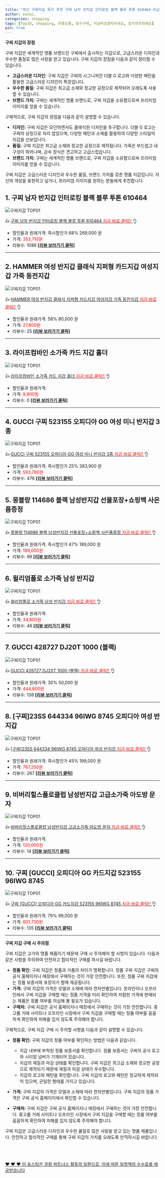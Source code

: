 ```yaml
---
title: "최신 구찌지갑 특가 추천 구찌 남자 반지갑 인터로킹 블랙 블루 투톤 610464 비교 장점"
author: eunmi.
categories: shopping
tags: [Top10, shopping, 유행상품, 필수구매, 지금바로클릭하세요, 놓치면후회해요]
pin: true
---
```

**구찌 지갑의 장점**

구찌 지갑은 세계적인 명품 브랜드인 구찌에서 출시하는 지갑으로, 고급스러운 디자인과 우수한 품질로 많은 사랑을 받고 있습니다. 구찌 지갑의 장점을 다음과 같이 정리할 수 있습니다.

* **고급스러운 디자인:** 구찌 지갑은 구찌의 시그니처인 더블 G 로고와 다양한 패턴을 활용한 고급스러운 디자인이 특징입니다.
* **우수한 품질:** 구찌 지갑은 최고급 소재와 정교한 공정으로 제작되어 오래도록 사용할 수 있습니다.
* **브랜드 가치:** 구찌는 세계적인 명품 브랜드로, 구찌 지갑을 소유함으로써 프리미엄 이미지를 얻을 수 있습니다.

구체적으로, 구찌 지갑의 장점을 다음과 같이 설명할 수 있습니다.

* **디자인:** 구찌 지갑은 모던하면서도 클래식한 디자인을 추구합니다. 더블 G 로고는 구찌의 상징으로 자리 잡았으며, 다양한 패턴과 소재를 활용하여 다양한 스타일의 지갑을 선보입니다.
* **품질:** 구찌 지갑은 최고급 소재와 정교한 공정으로 제작됩니다. 가죽은 부드럽고 내구성이 뛰어나며, 금속 장식은 견고하고 고급스럽습니다.
* **브랜드 가치:** 구찌는 세계적인 명품 브랜드로, 구찌 지갑을 소유함으로써 프리미엄 이미지를 얻을 수 있습니다.

구찌 지갑은 고급스러운 디자인과 우수한 품질, 브랜드 가치를 갖춘 명품 지갑입니다. 자신의 개성을 표현하고 싶거나, 프리미엄 이미지를 원하는 분들에게 추천합니다.

   

## 1. 구찌 남자 반지갑 인터로킹 블랙 블루 투톤 610464

![구찌지갑 TOP01](https://thumbnail6.coupangcdn.com/thumbnails/remote/230x230ex/image/vendor_inventory/513e/24d0f67d23690c91d8e264a156ed5c6cbce5283c99828e5d324f24e1c64e.png)


👍 [구찌 남자 반지갑 인터로킹 블랙 블루 투톤 610464 <font color=red> 지금 바로 클릭!! </font> ](https://link.coupang.com/re/AFFSDP?lptag=AF3617701&subid=GithubCoopas&pageKey=4610596466&traceid=V0-153&itemId=5698493688&vendorItemId=87570156007) 👌 


- 할인율과 원래가격: 즉시할인가 68%  269,000   원
- 가격: <span style='color:red'>353,710원</span>
- 리뷰수: 1086  [**[리뷰 보러가기 클릭]**](https://link.coupang.com/re/AFFSDP?lptag=AF3617701&subid=GithubCoopas&pageKey=4610596466&traceid=V0-153&itemId=5698493688&vendorItemId=87570156007)

---


   

## 2. HAMMER 여성 반지갑 클래식 지퍼형 카드지갑 여성지갑 가죽 동전지갑

![구찌지갑 TOP01](https://thumbnail8.coupangcdn.com/thumbnails/remote/230x230ex/image/vendor_inventory/20af/a85723768a8c9690291552fddf4a0b9fc9b47baafce84f0749cfedaa1e00.jpg)


👍 [HAMMER 여성 반지갑 클래식 지퍼형 카드지갑 여성지갑 가죽 동전지갑 <font color=red> 지금 바로 클릭!! </font> ](https://link.coupang.com/re/AFFSDP?lptag=AF3617701&subid=GithubCoopas&pageKey=7158593272&traceid=V0-153&itemId=18011509136&vendorItemId=87467394209) 👌 


- 할인율과 원래가격: 58%  80,000   원
- 가격: <span style='color:red'>27,800원</span>
- 리뷰수: 25  [**[리뷰 보러가기 클릭]**](https://link.coupang.com/re/AFFSDP?lptag=AF3617701&subid=GithubCoopas&pageKey=7158593272&traceid=V0-153&itemId=18011509136&vendorItemId=87467394209)

---


   

## 3. 라이프컴바인 소가죽 카드 지갑 홀더

![구찌지갑 TOP01](https://thumbnail8.coupangcdn.com/thumbnails/remote/230x230ex/image/vendor_inventory/2dde/b4754d578f00e8c174fc31fd08f8b454be38d665b40a6f252310aefb8f7f.jpg)


👍 [라이프컴바인 소가죽 카드 지갑 홀더 <font color=red> 지금 바로 클릭!! </font> ](https://link.coupang.com/re/AFFSDP?lptag=AF3617701&subid=GithubCoopas&pageKey=7647156720&traceid=V0-153&itemId=20337137201&vendorItemId=87166373913) 👌 


- 할인율과 원래가격: 
- 가격: <span style='color:red'>9,900원</span>
- 리뷰수: 0  [**[리뷰 보러가기 클릭]**](https://link.coupang.com/re/AFFSDP?lptag=AF3617701&subid=GithubCoopas&pageKey=7647156720&traceid=V0-153&itemId=20337137201&vendorItemId=87166373913)

---


   

## 4. GUCCI 구찌 523155 오피디아 GG 여성 미니 반지갑 3종

![구찌지갑 TOP01](https://thumbnail7.coupangcdn.com/thumbnails/remote/230x230ex/image/vendor_inventory/0ede/0d27c9222a8a8a8e40af2abf600eff775f0d47b820fddb5b89c13d4a4098.jpg)


👍 [GUCCI 구찌 523155 오피디아 GG 여성 미니 반지갑 3종 <font color=red> 지금 바로 클릭!! </font> ](https://link.coupang.com/re/AFFSDP?lptag=AF3617701&subid=GithubCoopas&pageKey=6417987981&traceid=V0-153&itemId=13792840035&vendorItemId=87523903149) 👌 


- 할인율과 원래가격: 즉시할인가 25%  383,900   원
- 가격: <span style='color:red'>593,780원</span>
- 리뷰수: 476  [**[리뷰 보러가기 클릭]**](https://link.coupang.com/re/AFFSDP?lptag=AF3617701&subid=GithubCoopas&pageKey=6417987981&traceid=V0-153&itemId=13792840035&vendorItemId=87523903149)

---


   

## 5. 몽블랑 114686 블랙 남성반지갑 선물포장+쇼핑백 사은품증정

![구찌지갑 TOP01](https://thumbnail6.coupangcdn.com/thumbnails/remote/230x230ex/image/vendor_inventory/c4ae/abe2b53dee43e5b87080aaf49c39c4e86b3bef7660ea4eb74708c9078768.jpg)


👍 [몽블랑 114686 블랙 남성반지갑 선물포장+쇼핑백 사은품증정 <font color=red> 지금 바로 클릭!! </font> ](https://link.coupang.com/re/AFFSDP?lptag=AF3617701&subid=GithubCoopas&pageKey=7109332176&traceid=V0-153&itemId=17768329524&vendorItemId=84932566751) 👌 


- 할인율과 원래가격: 즉시할인가 47%  189,000   원
- 가격: <span style='color:red'>189,000원</span>
- 리뷰수: 99  [**[리뷰 보러가기 클릭]**](https://link.coupang.com/re/AFFSDP?lptag=AF3617701&subid=GithubCoopas&pageKey=7109332176&traceid=V0-153&itemId=17768329524&vendorItemId=84932566751)

---


   

## 6. 윌리엄폴로 소가죽 남성 반지갑

![구찌지갑 TOP01](https://thumbnail9.coupangcdn.com/thumbnails/remote/230x230ex/image/vendor_inventory/5851/5988314073bd75530b16919d8441ec3dafebc34752120a660cc857cdf8a4.jpg)


👍 [윌리엄폴로 소가죽 남성 반지갑 <font color=red> 지금 바로 클릭!! </font> ](https://link.coupang.com/re/AFFSDP?lptag=AF3617701&subid=GithubCoopas&pageKey=6638171512&traceid=V0-153&itemId=15164457391&vendorItemId=82755514932) 👌 


- 할인율과 원래가격: 
- 가격: <span style='color:red'>34,800원</span>
- 리뷰수: 46  [**[리뷰 보러가기 클릭]**](https://link.coupang.com/re/AFFSDP?lptag=AF3617701&subid=GithubCoopas&pageKey=6638171512&traceid=V0-153&itemId=15164457391&vendorItemId=82755514932)

---


   

## 7. GUCCI 428727 DJ20T 1000 (블랙)

![구찌지갑 TOP01](https://thumbnail8.coupangcdn.com/thumbnails/remote/230x230ex/image/vendor_inventory/6778/563c6285ca961f9022129d2bf99af5cd696166fd3a459d0abe94728bb16a.jpg)


👍 [GUCCI 428727 DJ20T 1000 (블랙) <font color=red> 지금 바로 클릭!! </font> ](https://link.coupang.com/re/AFFSDP?lptag=AF3617701&subid=GithubCoopas&pageKey=6304387949&traceid=V0-153&itemId=13053305692&vendorItemId=80316061905) 👌 


- 할인율과 원래가격: 30%  50,000   원
- 가격: <span style='color:red'>444,600원</span>
- 리뷰수: 138  [**[리뷰 보러가기 클릭]**](https://link.coupang.com/re/AFFSDP?lptag=AF3617701&subid=GithubCoopas&pageKey=6304387949&traceid=V0-153&itemId=13053305692&vendorItemId=80316061905)

---


   

## 8. [구찌]23SS 644334 96IWG 8745 오피디아 여성 반지갑

![구찌지갑 TOP01](https://thumbnail7.coupangcdn.com/thumbnails/remote/230x230ex/image/vendor_inventory/79d3/81850ae22bd6a8c5be982e2a34b51219e35cb570a1a01378ca5895e76585.jpg)


👍 [[구찌]23SS 644334 96IWG 8745 오피디아 여성 반지갑 <font color=red> 지금 바로 클릭!! </font> ](https://link.coupang.com/re/AFFSDP?lptag=AF3617701&subid=GithubCoopas&pageKey=7216406972&traceid=V0-153&itemId=18276154199&vendorItemId=87122733054) 👌 


- 할인율과 원래가격: 즉시할인가 45%  199,000   원
- 가격: <span style='color:red'>767,250원</span>
- 리뷰수: 267  [**[리뷰 보러가기 클릭]**](https://link.coupang.com/re/AFFSDP?lptag=AF3617701&subid=GithubCoopas&pageKey=7216406972&traceid=V0-153&itemId=18276154199&vendorItemId=87122733054)

---


   

## 9. 비버리힐스폴로클럽 남성반지갑 고급소가죽 아도방 문자

![구찌지갑 TOP01](https://thumbnail10.coupangcdn.com/thumbnails/remote/230x230ex/image/vendor_inventory/a652/bd1b13e2240ee820c98172552a25d4e2d42fde4a5516eba84d3b626be43d.png)


👍 [비버리힐스폴로클럽 남성반지갑 고급소가죽 아도방 문자 <font color=red> 지금 바로 클릭!! </font> ](https://link.coupang.com/re/AFFSDP?lptag=AF3617701&subid=GithubCoopas&pageKey=6608512483&traceid=V0-153&itemId=14974612510&vendorItemId=82197743264) 👌 


- 할인율과 원래가격: 
- 가격: <span style='color:red'>120,000원</span>
- 리뷰수: 14  [**[리뷰 보러가기 클릭]**](https://link.coupang.com/re/AFFSDP?lptag=AF3617701&subid=GithubCoopas&pageKey=6608512483&traceid=V0-153&itemId=14974612510&vendorItemId=82197743264)

---


   

## 10. 구찌 [GUCCI] 오피디아 GG 카드지갑 523155 96IWG 8745

![구찌지갑 TOP01](https://thumbnail6.coupangcdn.com/thumbnails/remote/230x230ex/image/vendor_inventory/47b2/d7d8dbc7b0cb603dd4523925d03d99f91573d2bb9eb131a0552aba7cfc1a.jpg)


👍 [구찌 [GUCCI] 오피디아 GG 카드지갑 523155 96IWG 8745 <font color=red> 지금 바로 클릭!! </font> ](https://link.coupang.com/re/AFFSDP?lptag=AF3617701&subid=GithubCoopas&pageKey=7525141845&traceid=V0-153&itemId=19745177693&vendorItemId=70526409666) 👌 


- 할인율과 원래가격: 79%  99,000   원
- 가격: <span style='color:red'>601,730원</span>
- 리뷰수: 135  [**[리뷰 보러가기 클릭]**](https://link.coupang.com/re/AFFSDP?lptag=AF3617701&subid=GithubCoopas&pageKey=7525141845&traceid=V0-153&itemId=19745177693&vendorItemId=70526409666)

---
**구찌 지갑 구매 시 주의점**

구찌 지갑은 고가의 명품 제품이기 때문에 구매 시 주의해야 할 사항이 있습니다. 다음과 같은 사항을 주의하여 안전하고 합리적인 구매를 하시길 바랍니다.

* **정품 확인:** 구찌 지갑은 정품과 가품의 차이가 명확합니다. 정품 구찌 지갑은 구찌의 공식 홈페이지나 매장에서 구매하는 것이 가장 안전합니다. 또한, 정품 구찌 지갑에는 정품 보증서와 포장지가 함께 제공됩니다.
* **가격:** 구찌 지갑의 가격은 모델과 소재에 따라 천차만별입니다. 온라인이나 오프라인에서 구찌 지갑을 구매할 때는 정품 가격을 미리 확인하여 저렴한 가격에 판매되는 제품은 정품 여부를 의심해 볼 필요가 있습니다.
* **구매처:** 구찌 지갑은 공식 홈페이지나 매장에서 구매하는 것이 가장 안전합니다. 중고품 거래 사이트나 오프라인 시장에서 구찌 지갑을 구매할 때는 정품 여부를 꼼꼼하게 확인하여 피해를 입지 않도록 주의해야 합니다.

구체적으로, 구찌 지갑 구매 시 주의할 사항을 다음과 같이 설명할 수 있습니다.

* **정품 확인:** 구찌 지갑의 정품 여부를 확인하는 방법은 다음과 같습니다.
    * 지갑 내부에 부착된 정품 보증서를 확인합니다. 정품 보증서는 구찌의 공식 로고와 시리얼 넘버가 기재되어 있습니다.
    * 지갑의 재질과 마감 상태를 확인합니다. 구찌 지갑은 최고급 소재와 정교한 공정으로 제작되기 때문에 재질과 마감 상태가 우수합니다.
    * 지갑의 로고와 패턴을 확인합니다. 구찌 지갑의 로고와 패턴은 정교하게 제작되어 있으며, 균일한 형태를 가지고 있습니다.

* **가격:** 구찌 지갑의 가격은 모델과 소재에 따라 천차만별입니다. 구찌 지갑의 정품 가격은 구찌 공식 홈페이지에서 확인할 수 있습니다.

* **구매처:** 구찌 지갑은 구찌 공식 홈페이지나 매장에서 구매하는 것이 가장 안전합니다. 중고품 거래 사이트나 오프라인 시장에서 구찌 지갑을 구매할 때는 정품 여부를 꼼꼼하게 확인하여 피해를 입지 않도록 주의해야 합니다.

구찌 지갑은 고급스러운 디자인과 우수한 품질로 많은 사랑을 받고 있는 명품 제품입니다. 안전하고 합리적인 구매를 통해 구찌 지갑의 가치를 오래도록 만끽하시길 바랍니다.<br><br><br><br><br> [ ❤ ❤ ❤ 이 포스팅은 쿠팡 파트너스 활동의 일환으로, 이에 따른 일정액의 수수료를 제공받습니다](https://link.coupang.com/a/bcEFyh)